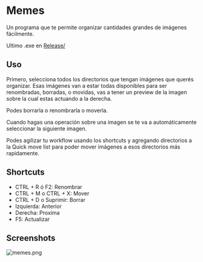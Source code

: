 # Memes
Un programa que te permite organizar cantidades grandes de imágenes fácilmente.

Ultimo .exe en [Release/](https://github.com/ramirobasile/Memes/raw/master/Memes/bin/Release/Memes.exe)

## Uso

Primero, selecciona todos los directorios que tengan imágenes que querés organizar. Esas imágenes van a estar todas disponibles para ser renombradas, borradas, o movidas, vas a tener un preview de la imagen sobre la cual estas actuando a la derecha.

Podes borrarla o renombrarla o moverla.

Cuando hagas una operación sobre una imagen se te va a automáticamente seleccionar la siguiente imagen.

Podes agilizar tu workflow usando los shortcuts y agregando directorios a la Quick move list para poder mover imágenes a esos directorios más rapidamente.

## Shortcuts
* CTRL + R ó F2: Renombrar
* CTRL + M o CTRL + X: Mover
* CTRL + D o Suprimir: Borrar
* Izquierda: Anterior
* Derecha: Proxima
* F5: Actualizar

## Screenshots

![memes.png](https://i.postimg.cc/Gmksq112/memes.png)
